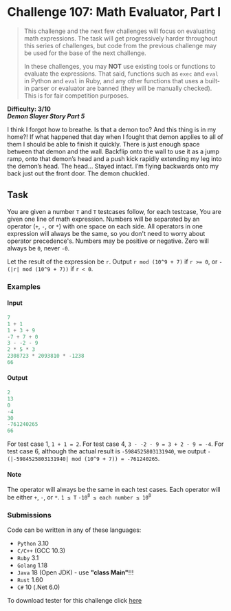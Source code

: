 # Challenge 107: Math Evaluator, Part I

> This challenge and the next few challenges will focus on evaluating math expressions. The task will get progressively harder throughout this series of challenges, but code from the previous challenge may be used for the base of the next challenge.
>
> In these challenges, you may **NOT** use existing tools or functions to evaluate the expressions. That said, functions such as `exec` and `eval` in Python and `eval` in Ruby, and any other functions that uses a built-in parser or evaluator are banned (they will be manually checked). This is for fair competition purposes.

**Difficulty: 3/10**  
_**Demon Slayer Story Part 5**_  

I think I forgot how to breathe. Is that a demon too? And this thing is in my home?! If what happened that day when I fought that demon applies to all of them I should be able to finish it quickly. There is just enough space between that demon and the wall. Backflip onto the wall to use it as a jump ramp, onto that demon’s head and a push kick rapidly extending my leg into the demon’s head. The head… Stayed intact. I’m flying backwards onto my back just out the front door. The demon chuckled.

## Task

You are given a number `T` and `T` testcases follow, for each testcase,
You are given one line of math expression.
Numbers will be separated by an operator (`+`, `-`, or `*`) with one space on each side. All operators in one expression will always be the same, so you don't need to worry about operator precedence's.
Numbers may be positive or negative.
Zero will always be `0`, never `-0`.

Let the result of the expression be `r`. Output `r mod (10^9 + 7)` if `r >= 0`, or `-(|r| mod (10^9 + 7))` if `r < 0`.

### Examples

#### Input

```rs
7
1 + 1
1 + 3 + 9
-7 + 7 + 0
3 - -2 - 9
2 * 5 * 3
2308723 * 2093810 * -1238
66
```

#### Output

```rs
2
13
0
-4
30
-761240265
66
```

For test case 1, `1 + 1 = 2`.
For test case 4, `3 - -2 - 9 = 3 + 2 - 9 = -4`.
For test case 6, although the actual result is `-5984525803131940`, we output `-(|-5984525803131940| mod (10^9 + 7)) = -761240265`.

#### Note

The operator will always be the same in each test cases.
Each operator will be either `+`, `-`, or `*`.
`1 ≤ T`
`-10`<sup>`8`</sup>` ≤ each number ≤ 10`<sup>`8`</sup>

### Submissions

Code can be written in any of these languages:

- `Python` 3.10
- `C/C++` (GCC 10.3)
- `Ruby` 3.1
- `Golang` 1.18
- `Java` 18 (Open JDK) - use **"class Main"**!!!
- `Rust` 1.60
- `C#` 10 (.Net 6.0)

To download tester for this challenge click [here](https://downgit.github.io/#/home?url=https://github.com/Pomroka/PreviousChallenges/tree/main/Challenge_107)
